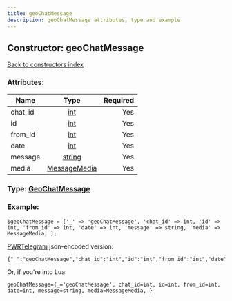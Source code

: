 ```yaml
---
title: geoChatMessage
description: geoChatMessage attributes, type and example
---
```

## Constructor: geoChatMessage  
[Back to constructors index](index.md)



### Attributes:

| Name     |    Type       | Required |
|----------|:-------------:|---------:|
|chat\_id|[int](../types/int.md) | Yes|
|id|[int](../types/int.md) | Yes|
|from\_id|[int](../types/int.md) | Yes|
|date|[int](../types/int.md) | Yes|
|message|[string](../types/string.md) | Yes|
|media|[MessageMedia](../types/MessageMedia.md) | Yes|



### Type: [GeoChatMessage](../types/GeoChatMessage.md)


### Example:

```
$geoChatMessage = ['_' => 'geoChatMessage', 'chat_id' => int, 'id' => int, 'from_id' => int, 'date' => int, 'message' => string, 'media' => MessageMedia, ];
```  

[PWRTelegram](https://pwrtelegram.xyz) json-encoded version:

```
{"_":"geoChatMessage","chat_id":"int","id":"int","from_id":"int","date":"int","message":"string","media":"MessageMedia"}
```


Or, if you're into Lua:  


```
geoChatMessage={_='geoChatMessage', chat_id=int, id=int, from_id=int, date=int, message=string, media=MessageMedia, }

```



